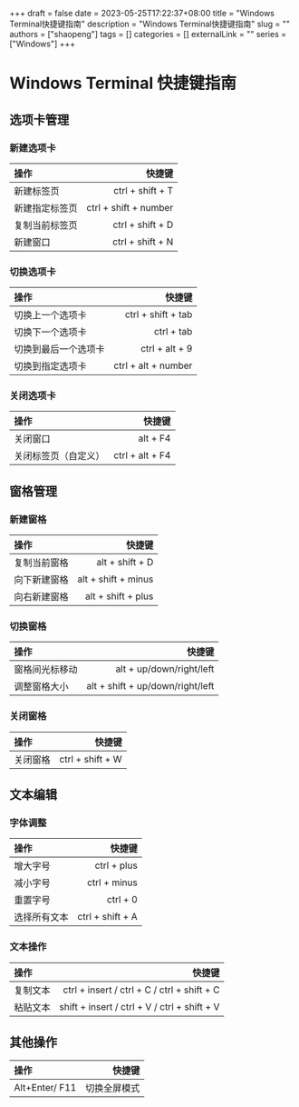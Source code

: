 +++ 
draft = false
date = 2023-05-25T17:22:37+08:00
title = "Windows Terminal快捷键指南"
description = "Windows Terminal快捷键指南"
slug = ""
authors = ["shaopeng"]
tags = []
categories = []
externalLink = ""
series = ["Windows"]
+++

# Windows Terminal 快捷键指南

## 选项卡管理

### 新建选项卡

操作 | 快捷键
:--- | ---: 
新建标签页 | ctrl + shift + T
新建指定标签页 | ctrl + shift + number
复制当前标签页 | ctrl + shift + D
新建窗口 | ctrl + shift + N

### 切换选项卡

操作 | 快捷键
:--- | ---: 
切换上一个选项卡 | ctrl + shift + tab
切换下一个选项卡 | ctrl + tab
切换到最后一个选项卡 | ctrl + alt + 9
切换到指定选项卡 | ctrl + alt + number

### 关闭选项卡

操作 | 快捷键
:--- | ---: 
关闭窗口 | alt + F4
关闭标签页（自定义） | ctrl + alt + F4

## 窗格管理

### 新建窗格

操作 | 快捷键
:--- | ---: 
复制当前窗格 | alt + shift + D
向下新建窗格 | alt + shift + minus
向右新建窗格 | alt + shift + plus

### 切换窗格

操作 | 快捷键
:--- | ---: 
窗格间光标移动 | alt + up/down/right/left
调整窗格大小 | alt + shift + up/down/right/left

### 关闭窗格
操作 | 快捷键
:--- | ---: 
关闭窗格 | ctrl + shift + W

## 文本编辑

### 字体调整

操作 | 快捷键
:--- | ---: 
增大字号 | ctrl + plus
减小字号 | ctrl + minus
重置字号 | ctrl + 0
选择所有文本 | ctrl + shift + A

### 文本操作

操作 | 快捷键
:--- | ---: 
复制文本 | ctrl + insert / ctrl + C / ctrl + shift + C
粘贴文本 | shift + insert / ctrl + V / ctrl + shift + V


## 其他操作

操作 | 快捷键
:--- | ---: 
Alt+Enter/ F11 | 切换全屏模式 |
